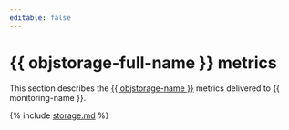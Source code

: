 ```yaml
---
editable: false
---
```


# {{ objstorage-full-name }} metrics

This section describes the [{{ objstorage-name }}](../../storage/) metrics delivered to {{ monitoring-name }}.

{% include [storage.md](../../_includes/monitoring/metrics-ref/storage.md) %}